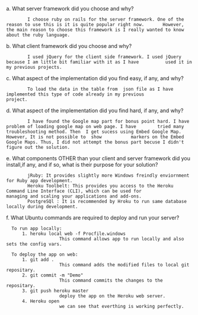 

a. What server framework did you choose and why?
      
            I choose ruby on rails for the server framework. One of the reason to use this is it is quite popular right now.       However, the main reason to choose this framework is I really wanted to know about the ruby language.

b. What client framework did you choose and why?

            I used jQuery for the client side framework. I used jQuery because I am little bit familiar with it as I have          used it in my previous projects.
      
c. What aspect of the implementation did you find easy, if any, and why?

            To load the data in the table from  json file as I have implemented this type of code already in my previous           project.
      
d. What aspect of the implementation did you find hard, if any, and why?

            I have found the Google map part for bonus point hard. I have problem of loading google map on web page. I have        tried many troubleshooting method. Then  I get sucess using Embed Google Map. However, It is not possible to  show           markers on the Embed Google Maps. Thus, I did not attempt the bonus part becuse I didn't figure out the solution.
      
e. What components OTHER than your client and server framework did you install,if any, and if so, what is their purpose for your    solution?

            jRuby: It provides slightly more Windows freindly enviornment for Ruby app development.
            Heroku Toolbelt: This provides you access to the Heroku Command Line Interface (CLI), which can be used for                                    managing and scaling your applications and add-ons.
            PostgreSQl : It is recommended by Hroku to run same database locally during development.
      
f. What Ubuntu commands are required to deploy and run your server?

      To run app locally:
          1. heroku local web -f Procfile.windows 
                        This command allows app to run locally and also sets the config vars.
                        
      To deploy the app on web:
          1. git add .
                        This command adds the modified files to local git repositary.
          2. git commit -m "Demo"
                        This command commits the changes to the repositary.
          3. git push heroku master
                        deploy the app on the Heroku web server.
          4. Heroku open
                        we can see that everthing is working perfectly.
          
          
